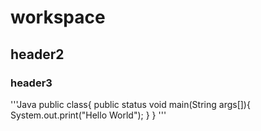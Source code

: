 # workspace

## header2

### header3

'''Java
public class{
    public status void main(String args[]){
        System.out.print("Hello World");
    }
}
'''
